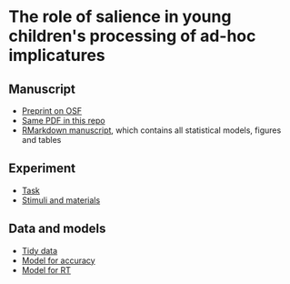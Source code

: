 The role of salience in young children's processing of ad-hoc implicatures
===

## Manuscript 
* [Preprint on OSF](https://psyarxiv.com/8p67h)
* [Same PDF in this repo](paper/simpimp_paper.pdf)
* [RMarkdown manuscript](paper/simpimp_paper.Rmd), which contains all statistical models, figures and tables

## Experiment
* [Task](http://stanford.edu/~ejyoon/simpimpSC/bing_final/simpimpSC.html)
* [Stimuli and materials](https://github.com/ejyoon/simpimp_rs/tree/master/experiment)

## Data and models
* [Tidy data](https://github.com/ejyoon/simpimp_rs/tree/master/data_ana/data)
* [Model for accuracy](https://github.com/ejyoon/simpimp_rs/blob/master/data_ana/simpimp_brms_acc.Rds)
* [Model for RT](https://github.com/ejyoon/simpimp_rs/blob/master/data_ana/simpimp_brms_rt_gaussian.Rds)






